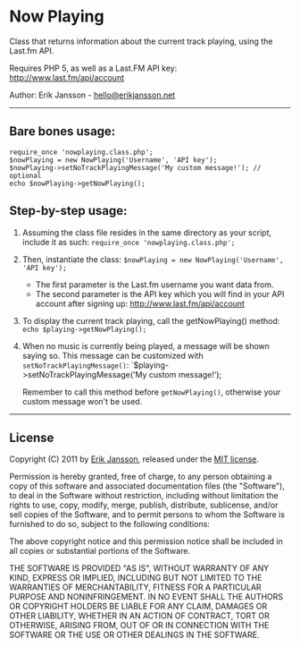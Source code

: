 # Now Playing

Class that returns information about the current track playing, using the Last.fm API. 

Requires PHP 5, as well as a Last.FM API key: http://www.last.fm/api/account

Author: Erik Jansson - <hello@erikjansson.net>

----

## Bare bones usage:
 
    require_once 'nowplaying.class.php';
    $nowPlaying = new NowPlaying('Username', 'API key');
    $nowPlaying->setNoTrackPlayingMessage('My custom message!'); // optional
    echo $nowPlaying->getNowPlaying();
 
## Step-by-step usage:

1. Assuming the class file resides in the same directory as your
 script, include it as such: `require_once 'nowplaying.class.php';`

2. Then, instantiate the class: `$nowPlaying = new NowPlaying('Username', 'API key');`
    - The first parameter is the Last.fm username you want data from.
    - The second parameter is the API key which you will find in your API account after signing up: http://www.last.fm/api/account

3. To display the current track playing, call the getNowPlaying() method: `echo $playing->getNowPlaying();`

4. When no music is currently being played, a message will be shown 
   saying so. This message can be customized with `setNoTrackPlayingMessage()`: `$playing->setNoTrackPlayingMessage('My custom message!');
   
   Remember to call this method before `getNowPlaying()`, otherwise your custom
   message won't be used.
   
----

## License

Copyright (C) 2011 by [Erik Jansson](http://erikjansson.net), released under the [MIT license](http://www.opensource.org/licenses/mit-license.php).

Permission is hereby granted, free of charge, to any person obtaining a copy
of this software and associated documentation files (the "Software"), to deal
in the Software without restriction, including without limitation the rights
to use, copy, modify, merge, publish, distribute, sublicense, and/or sell
copies of the Software, and to permit persons to whom the Software is
furnished to do so, subject to the following conditions:

The above copyright notice and this permission notice shall be included in
all copies or substantial portions of the Software.

THE SOFTWARE IS PROVIDED "AS IS", WITHOUT WARRANTY OF ANY KIND, EXPRESS OR
IMPLIED, INCLUDING BUT NOT LIMITED TO THE WARRANTIES OF MERCHANTABILITY,
FITNESS FOR A PARTICULAR PURPOSE AND NONINFRINGEMENT. IN NO EVENT SHALL THE
AUTHORS OR COPYRIGHT HOLDERS BE LIABLE FOR ANY CLAIM, DAMAGES OR OTHER
LIABILITY, WHETHER IN AN ACTION OF CONTRACT, TORT OR OTHERWISE, ARISING FROM,
OUT OF OR IN CONNECTION WITH THE SOFTWARE OR THE USE OR OTHER DEALINGS IN
THE SOFTWARE.